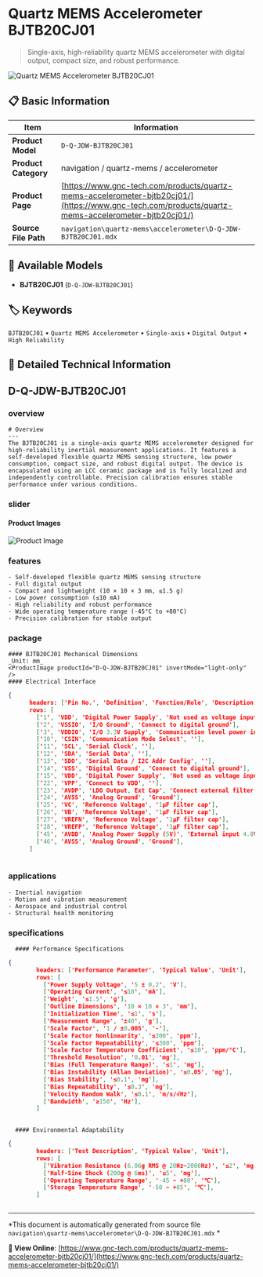 # Quartz MEMS Accelerometer BJTB20CJ01

> Single-axis, high-reliability quartz MEMS accelerometer with digital output, compact size, and robust performance.

![Quartz MEMS Accelerometer BJTB20CJ01](https://www.gnc-tech.com/images/products/navigation/quartz-mems/accelerometer/D-Q-JDW-BJTB20CJ01/D-Q-JDW-BJTB20CJ01.webp)

## 📋 Basic Information

| Item | Information |
|------|------|
| **Product Model** | `D-Q-JDW-BJTB20CJ01` |
| **Product Category** | navigation / quartz-mems / accelerometer |
| **Product Page** | [https://www.gnc-tech.com/products/quartz-mems-accelerometer-bjtb20cj01/](https://www.gnc-tech.com/products/quartz-mems-accelerometer-bjtb20cj01/) |
| **Source File Path** | `navigation\quartz-mems\accelerometer\D-Q-JDW-BJTB20CJ01.mdx` |

## 🔧 Available Models

- **BJTB20CJ01** (`D-Q-JDW-BJTB20CJ01`)

## 🏷️ Keywords

`BJTB20CJ01` • `Quartz MEMS Accelerometer` • `Single-axis` • `Digital Output` • `High Reliability`

## 📖 Detailed Technical Information


## D-Q-JDW-BJTB20CJ01

  
### overview

    # Overview
    ---
    The BJTB20CJ01 is a single-axis quartz MEMS accelerometer designed for high-reliability inertial measurement applications. It features a self-developed flexible quartz MEMS sensing structure, low power consumption, compact size, and robust digital output. The device is encapsulated using an LCC ceramic package and is fully localized and independently controllable. Precision calibration ensures stable performance under various conditions.
  

  
### slider

    
#### Product Images

![Product Image](https://www.gnc-tech.com/images/products/D-Q-JDW-BJTB20CJ01-Slide-01.webp)


  

  
### features

    - Self-developed flexible quartz MEMS sensing structure
    - Full digital output
    - Compact and lightweight (10 × 10 × 3 mm, ≤1.5 g)
    - Low power consumption (≤10 mA)
    - High reliability and robust performance
    - Wide operating temperature range (-45°C to +80°C)
    - Precision calibration for stable output
  

  
### package

    #### BJTB20CJ01 Mechanical Dimensions
    _Unit: mm_
    <ProductImage productId="D-Q-JDW-BJTB20CJ01" invertMode="light-only" />
    #### Electrical Interface
    
```json
{
      headers: ['Pin No.', 'Definition', 'Function/Role', 'Description'],
      rows: [
        ['1', 'VDD', 'Digital Power Supply', 'Not used as voltage input; 1μF cap to GND'],
        ['2', 'VSSIO', 'I/O Ground', 'Connect to digital ground'],
        ['3', 'VDDIO', 'I/O 3.3V Supply', 'Communication level power input: 3.2V ~ 3.4V'],
        ['10', 'CSIN', 'Communication Mode Select', ''],
        ['11', 'SCL', 'Serial Clock', ''],
        ['12', 'SDA', 'Serial Data', ''],
        ['13', 'SDO', 'Serial Data / I2C Addr Config', ''],
        ['14', 'VSS', 'Digital Ground', 'Connect to digital ground'],
        ['15', 'VDD', 'Digital Power Supply', 'Not used as voltage input; 1μF cap to GND'],
        ['22', 'VPP', 'Connect to VDD', ''],
        ['23', 'AVDP', 'LDO Output, Ext Cap', 'Connect external filter cap to GND'],
        ['24', 'AVSS', 'Analog Ground', 'Ground'],
        ['25', 'VC', 'Reference Voltage', '1μF filter cap'],
        ['26', 'VB', 'Reference Voltage', '1μF filter cap'],
        ['27', 'VREFN', 'Reference Voltage', '1μF filter cap'],
        ['28', 'VREFP', 'Reference Voltage', '1μF filter cap'],
        ['45', 'AVDD', 'Analog Power Supply (5V)', 'External input 4.8V ~ 5.2V'],
        ['46', 'AVSS', 'Analog Ground', 'Ground'],
      ]
    
```

  

  
### applications

    - Inertial navigation
    - Motion and vibration measurement
    - Aerospace and industrial control
    - Structural health monitoring
  

  
### specifications

    
      #### Performance Specifications
      
```json
{
        headers: ['Performance Parameter', 'Typical Value', 'Unit'],
        rows: [
          ['Power Supply Voltage', '5 ± 0.2', 'V'],
          ['Operating Current', '≤10', 'mA'],
          ['Weight', '≤1.5', 'g'],
          ['Outline Dimensions', '10 × 10 × 3', 'mm'],
          ['Initialization Time', '≤1', 's'],
          ['Measurement Range', '±40', 'g'],
          ['Scale Factor', '1 / ±0.005', '-'],
          ['Scale Factor Nonlinearity', '≤300', 'ppm'],
          ['Scale Factor Repeatability', '≤300', 'ppm'],
          ['Scale Factor Temperature Coefficient', '≤10', 'ppm/°C'],
          ['Threshold Resolution', '0.01', 'mg'],
          ['Bias (Full Temperature Range)', '≤1', 'mg'],
          ['Bias Instability (Allan Deviation)', '≤0.05', 'mg'],
          ['Bias Stability', '≤0.1', 'mg'],
          ['Bias Repeatability', '≤0.3', 'mg'],
          ['Velocity Random Walk', '≤0.1', 'm/s/√Hz'],
          ['Bandwidth', '≥150', 'Hz'],
        ]
      
```

      #### Environmental Adaptability
      
```json
{
        headers: ['Test Description', 'Typical Value', 'Unit'],
        rows: [
          ['Vibration Resistance (6.06g RMS @ 20Hz~2000Hz)', '≤2', 'mg'],
          ['Half-Sine Shock (200g @ 6ms)', '≤5', 'mg'],
          ['Operating Temperature Range', '-45 ~ +80', '℃'],
          ['Storage Temperature Range', '-50 ~ +85', '℃'],
        ]
      
```

    
  

---

*This document is automatically generated from source file `navigation\quartz-mems\accelerometer\D-Q-JDW-BJTB20CJ01.mdx` *

**🔗 View Online**: [https://www.gnc-tech.com/products/quartz-mems-accelerometer-bjtb20cj01/](https://www.gnc-tech.com/products/quartz-mems-accelerometer-bjtb20cj01/)
